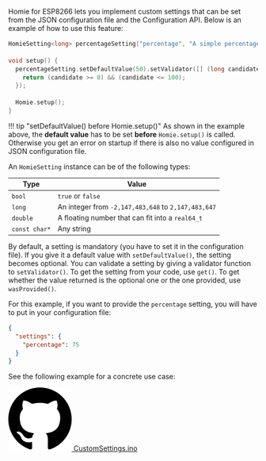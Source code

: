 Homie for ESP8266 lets you implement custom settings that can be set from the JSON configuration file and the Configuration API. Below is an example of how to use this feature:

```c++
HomieSetting<long> percentageSetting("percentage", "A simple percentage");  // id, description

void setup() {
  percentageSetting.setDefaultValue(50).setValidator([] (long candidate) {
    return (candidate >= 0) && (candidate <= 100);
  });

  Homie.setup();
}
```

!!! tip "setDefaultValue() before Homie.setup()"
    As shown in the example above, the **default value** has to be set **before** `Homie.setup()` is called.
    Otherwise you get an error on startup if there is also no value configured in JSON configuration file.

An `HomieSetting` instance can be of the following types:

Type | Value
---- | -----
`bool` | `true` or `false`
`long` | An integer from `-2,147,483,648` to `2,147,483,647`
`double` | A floating number that can fit into a `real64_t`
`const char*` | Any string

By default, a setting is mandatory (you have to set it in the configuration file). If you give it a default value with `setDefaultValue()`, the setting becomes optional. You can validate a setting by giving a validator function to `setValidator()`. To get the setting from your code, use `get()`. To get whether the value returned is the optional one or the one provided, use `wasProvided()`.

For this example, if you want to provide the `percentage` setting, you will have to put in your configuration file:

```json
{
  "settings": {
    "percentage": 75
  }
}
```

See the following example for a concrete use case:

[![GitHub logo](../assets/github.png) CustomSettings.ino](https://github.com/homieiot/homie-esp8266/blob/develop/examples/CustomSettings/CustomSettings.ino)
